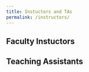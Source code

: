 ```yaml
---
title: Instuctors and TAs
permalink: /instructors/
---
```


## Faculty Instuctors ##

## Teaching Assistants ##
